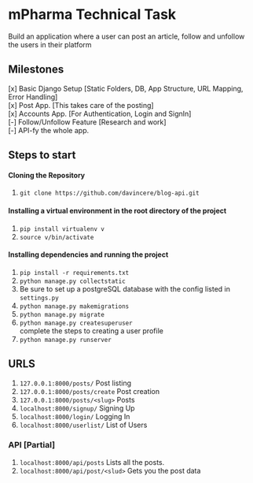 # mPharma Technical Task  
Build an application where a user can post an article, follow and unfollow the users in their platform  

## Milestones  
[x] Basic Django Setup [Static Folders, DB, App Structure, URL Mapping, Error Handling]  
[x] Post App. [This takes care of the posting]  
[x] Accounts App. [For Authentication, Login and SignIn]  
[-] Follow/Unfollow Feature [Research and work]  
[-] API-fy the whole app.  


## Steps to start  
#### Cloning the Repository  
1. `git clone https://github.com/davincere/blog-api.git`  

#### Installing a virtual environment in the root directory of the project  
1. `pip install virtualenv v`  
2. `source v/bin/activate`  

#### Installing dependencies and running the project  
1. `pip install -r requirements.txt`  
2. `python manage.py collectstatic`  
3. Be sure to set up a postgreSQL database with the config listed in `settings.py`  
4. `python manage.py makemigrations`  
5. `python manage.py migrate`  
6. `python manage.py createsuperuser`  
	complete the steps to creating a user profile  
7. `python manage.py runserver`  


## URLS   

1. `127.0.0.1:8000/posts/`  Post listing  
2. `127.0.0.1:8000/posts/create` Post creation  
3. `127.0.0.1:8000/posts/<slug>` Posts  
4. `localhost:8000/signup/` Signing Up  
5. `localhost:8000/login/` Logging In  
6. `localhost:8000/userlist/` List of Users  

### API [Partial]  
1. `localhost:8000/api/posts` Lists all the posts.  
2. `localhost:8000/api/post/<slud>` Gets you the post data  

	